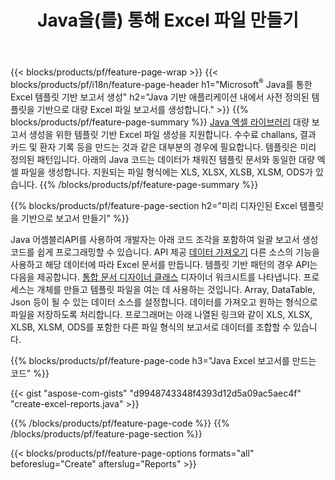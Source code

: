 ﻿---
title: Java을(를) 통해 Excel 파일 만들기
url: /ko/java/assembly/
description: Java 스프레드시트 라이브러리를 사용하여 템플릿 시트에서 Microsoft Excel 스프레드시트 생성
---
{{< blocks/products/pf/feature-page-wrap >}}
{{< blocks/products/pf/i18n/feature-page-header h1="Microsoft<sup>&reg;</sup> Java를 통한 Excel 템플릿 기반 보고서 생성" h2="Java 기반 애플리케이션 내에서 사전 정의된 템플릿을 기반으로 대량 Excel 파일 보고서를 생성합니다." >}}
{{% blocks/products/pf/feature-page-summary %}}
[Java 엑셀 라이브러리](/cells/java/) 대량 보고서 생성을 위한 템플릿 기반 Excel 파일 생성을 지원합니다. 수수료 challans, 결과 카드 및 환자 기록 등을 만드는 것과 같은 대부분의 경우에 필요합니다. 템플릿은 미리 정의된 패턴입니다. 아래의 Java 코드는 데이터가 채워진 템플릿 문서와 동일한 대량 엑셀 파일을 생성합니다. 지원되는 파일 형식에는 XLS, XLSX, XLSB, XLSM, ODS가 있습니다.
{{% /blocks/products/pf/feature-page-summary %}}

{{% blocks/products/pf/feature-page-section h2="미리 디자인된 Excel 템플릿을 기반으로 보고서 만들기" %}}

Java 어셈블리API를 사용하여 개발자는 아래 코드 조각을 포함하여 일괄 보고서 생성 코드를 쉽게 프로그래밍할 수 있습니다. API 제공 [데이터 가져오기](https://docs.aspose.com/cells/java/import-and-export-data/) 다른 소스의 기능을 사용하고 해당 데이터에 따라 Excel 문서를 만듭니다. 템플릿 기반 패턴의 경우 API는 다음을 제공합니다. [통합 문서 디자이너 클래스](https://apireference.aspose.com/cells/java/com.aspose.cells/WorkbookDesigner) 디자이너 워크시트를 나타냅니다. 프로세스는 개체를 만들고 템플릿 파일을 여는 데 사용하는 것입니다. Array, DataTable, Json 등이 될 수 있는 데이터 소스를 설정합니다. 데이터를 가져오고 원하는 형식으로 파일을 저장하도록 처리합니다. 프로그래머는 아래 나열된 링크와 같이 XLS, XLSX, XLSB, XLSM, ODS를 포함한 다른 파일 형식의 보고서로 데이터를 조합할 수 있습니다.



{{% blocks/products/pf/feature-page-code h3="Java Excel 보고서를 만드는 코드" %}}

{{< gist "aspose-com-gists" "d9948743348f4393d12d5a09ac5aec4f" "create-excel-reports.java" >}}

{{% /blocks/products/pf/feature-page-code %}}
{{% /blocks/products/pf/feature-page-section %}}

{{< blocks/products/pf/feature-page-options formats="all" beforeslug="Create" afterslug="Reports" >}}